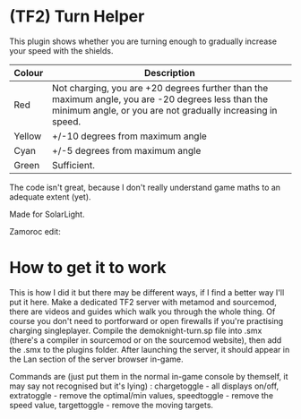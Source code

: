 # (TF2) Turn Helper
This plugin shows whether you are turning enough to gradually increase your speed with the shields.

| Colour  | Description |
| ------------- | ------------- |
| Red  | Not charging, you are +20 degrees further than the maximum angle, you are -20 degrees less than the minimum angle, or you are not gradually increasing in speed.  |
| Yellow | +/-10 degrees from maximum angle  |
| Cyan  | +/-5 degrees from maximum angle  |
| Green | Sufficient.  |

The code isn't great, because I don't really understand game maths to an adequate extent (yet).

Made for SolarLight.

Zamoroc edit:
# How to get it to work
This is how I did it but there may be different ways, if I find a better way I'll put it here.
Make a dedicated TF2 server with metamod and sourcemod, there are videos and guides which walk you through the whole thing. Of course you don't need to portforward or open firewalls if you're practising charging singleplayer. Compile the demoknight-turn.sp file into .smx (there's a compiler in sourcemod or on the sourcemod website), then add the .smx to the plugins folder. After launching the server, it should appear in the Lan section of the server browser in-game.

Commands are (just put them in the normal in-game console by themself, it may say not recognised but it's lying) : chargetoggle - all displays on/off, extratoggle - remove the optimal/min values, speedtoggle - remove the speed value, targettoggle - remove the moving targets.
